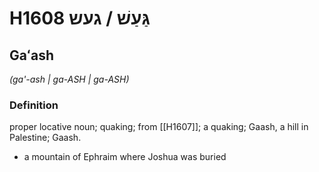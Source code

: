 # H1608 גַּעַשׁ / געש

## Gaʻash

_(ga'-ash | ɡa-ASH | ɡa-ASH)_

### Definition

proper locative noun; quaking; from [[H1607]]; a quaking; Gaash, a hill in Palestine; Gaash.

- a mountain of Ephraim where Joshua was buried
